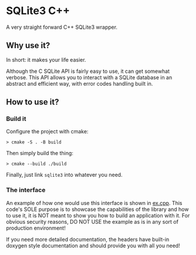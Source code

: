 # SQLite3 C++

A very straight forward C++ SQLite3 wrapper.

## Why use it?

In short: it makes your life easier.

Although the C SQLite API is fairly easy to use, it can get somewhat verbose.
This API allows you to interact with a SQLite database in an abstract and efficient way,
with error codes handling built in. 

## How to use it?

### Build it

Configure the project with cmake:

`> cmake -S . -B build`

Then simply build the thing:

`> cmake --build ./build`

Finally, just link `sqlite3` into whatever you need.

### The interface

An example of how one would use this interface is shown in [ex.cpp](examples/ex.cpp). This code's SOLE purpose is
to showcase the capabilities of the library and how to use it, it is NOT meant to show you 
how to build an application with it. For obvious security reasons, DO NOT USE the example as is 
in any sort of production environment!

If you need more detailed documentation, the headers have built-in doxygen style documentation
 and should provide you with all you need! 